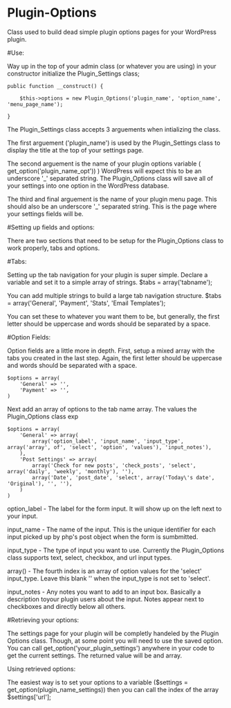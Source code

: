 # Plugin-Options
Class used to build dead simple plugin options pages for your WordPress plugin.

#Use:

Way up in the top of your admin class (or whatever you are using) in your constructor initialize the Plugin_Settings class;

    public function __construct() {

		$this->options = new Plugin_Options('plugin_name', 'option_name', 'menu_page_name');

	}

The Plugin_Settings class accepts 3 arguements when intializing the class.

The first arguement ('plugin_name') is used by the Plugin_Settings class to display the title at the top of your settings page.

The second arguement is the name of your plugin options variable ( get_option('plugin_name_opt')) ) WordPress will expect this to be an underscore '_' separated string. The Plugin_Options class will save all of your settings into one option in the WordPress database.

The third and final arguement is the name of your plugin menu page. This should also be an underscore '_' separated string. This is the page where your settings fields will be.

#Setting up fields and options:

There are two sections that need to be setup for the Plugin_Options class to work properly, tabs and options.

#Tabs:

Setting up the tab navigation for your plugin is super simple. Declare a variable and set it to a simple array of strings.
$tabs = array('tabname');

You can add multiple strings to build a large tab navigation structure.
    $tabs = array('General', 'Payment', 'Stats', 'Email Templates');

You can set these to whatever you want them to be, but generally, the first letter should be uppercase and words should be separated by a space.

#Option Fields:

Option fields are a little more in depth. First, setup a mixed array with the tabs you created in the last step. Again, the first letter should be uppercase and words should be separated with a space.

    $options = array(
        'General' => '',
        'Payment' => '',
    )

Next add an array of options to the tab name array. The values the Plugin_Options class exp

    $options = array(
        'General' => array(
            array('option_label', 'input_name', 'input_type', array('array', of', 'select', 'option', 'values'), 'input_notes'),
        ),
        'Post Settings' => array(
            array('Check for new posts', 'check_posts', 'select', array('daily', 'weekly', 'monthly'), ''),
            array('Date', 'post_date', 'select', array('Today\'s date', 'Original'), '', ''),
        )
    )


option_label - The label for the form input. It will show up on the left next to your input.

input_name -  The name of the input. This is the unique identifier for each input picked up by php's post object when the form is sumbmitted.

input_type - The type of input you want to use. Currently the Plugin_Options class supports text, select, checkbox, and url input types.

array() - The fourth index is an array of option values for the 'select' input_type. Leave this blank '' when the input_type is not set to 'select'.

input_notes - Any notes you want to add to an input box. Basically a description toyour plugin users about the input. Notes appear next to checkboxes and directly below all others.


#Retrieving your options:

The settings page for your plugin will be completly handeled by the Plugin Options class. Though, at some point you will need 
to use the saved option. You can call get_option('your_plugin_settings') anywhere in your code to get the current settings. The returned value will be and array.

Using retrieved options:

The easiest way is to set your options to a variable ($settings = get_option(plugin_name_settings)) then you can call the index
of the array $settings['url'];

